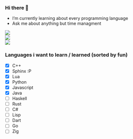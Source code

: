 ### Hi there 👋

- I’m currently learning about every programming language
- Ask me about anything but time managment

![](https://github-readme-stats.vercel.app/api?username=rankail&theme=dark&hide_border=false&include_all_commits=true&count_private=true)<br/>
![](https://github-readme-streak-stats.herokuapp.com/?user=rankail&theme=dark&hide_border=false)<br/>
![](https://github-readme-stats.vercel.app/api/top-langs/?username=rankail&theme=dark&hide_border=false&include_all_commits=true&count_private=true&layout=compact)

### Languages i want to learn / learned (sorted by fun)
- [x] C++
- [x] Sphinx :P
- [x] Lua
- [x] Python
- [x] Javascript
- [x] Java
- [ ] Haskell
- [ ] Rust
- [ ] C#
- [ ] Lisp
- [ ] Dart
- [ ] Go
- [ ] Zig
